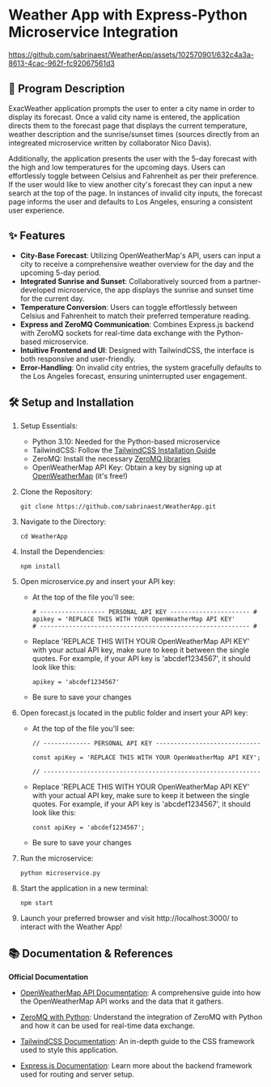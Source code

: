 # Weather App with Express-Python Microservice Integration

https://github.com/sabrinaest/WeatherApp/assets/102570901/632c4a3a-8613-4cac-962f-fc92067561d3

## 📝 Program Description

ExacWeather application prompts the user to enter a city name in order to display its forecast. Once a valid city name is entered, the application directs them to the forecast page that displays the current temperature, weather description and the sunrise/sunset times (sources directly from an integreated microservice written by collaborator Nico Davis). 

Additionally, the application presents the user with the 5-day forecast with the high and low temperatures for the upcoming days. Users can effortlessly toggle between Celsius and Fahrenheit as per their preference. If the user would like to view another city's forecast they can input a new search at the top of the page. In instances of invalid city inputs, the forecast page informs the user and defaults to Los Angeles, ensuring a consistent user experience. 

## ✨ Features

* **City-Base Forecast**: Utilizing OpenWeatherMap's API, users can input a city to receive a comprehensive weather overview for the day and the upcoming 5-day period.
* **Integrated Sunrise and Sunset**: Collaboratively sourced from a partner-developed microservice, the app displays the sunrise and sunset time for the current day.
* **Temperature Conversion**: Users can toggle effortlessly between Celsius and Fahrenheit to match their preferred temperature reading.
* **Express and ZeroMQ Communication**: Combines Express.js backend with ZeroMQ sockets for real-time data exchange with the Python-based microservice.
* **Intuitive Frontend and UI**: Designed with TailwindCSS, the interface is both responsive and user-friendly. 
* **Error-Handling**: On invalid city entries, the system gracefully defaults to the Los Angeles forecast, ensuring uninterrupted user engagement.

## 🛠️ Setup and Installation

1. Setup Essentials:
   * Python 3.10: Needed for the Python-based microservice
   * TailwindCSS: Follow the [TailwindCSS Installation Guide](https://tailwindcss.com/docs/installation)
   * ZeroMQ: Install the necessary [ZeroMQ libraries](https://zeromq.org/languages/python)  
   * OpenWeatherMap API Key: Obtain a key by signing up at [OpenWeatherMap](https://openweathermap.org) (it's free!) 

2. Clone the Repository:

   ```
   git clone https://github.com/sabrinaest/WeatherApp.git
   ```

3. Navigate to the Directory:

   ```
   cd WeatherApp
   ```

4. Install the Dependencies:

   ```
   npm install
   ```

5. Open microservice.py and insert your API key:
   * At the top of the file you'll see:
     
     ```
     # ------------------ PERSONAL API KEY ---------------------- # 
     apikey = 'REPLACE THIS WITH YOUR OpenWeatherMap API KEY'
     # ---------------------------------------------------------- #
     ```
   
   * Replace 'REPLACE THIS WITH YOUR OpenWeatherMap API KEY' with your actual API key, make sure to keep it between the single quotes. For example, if your API key is 'abcdef1234567', it should look like this:

     ```
     apikey = 'abcdef1234567'
     ```

   * Be sure to save your changes
     
6. Open forecast.js located in the public folder and insert your API key:
   * At the top of the file you'll see:

     ```
     // ------------- PERSONAL API KEY -----------------------------

     const apiKey = 'REPLACE THIS WITH YOUR OpenWeatherMap API KEY';

     // ------------------------------------------------------------
     ```

    * Replace 'REPLACE THIS WITH YOUR OpenWeatherMap API KEY' with your actual API key, make sure to keep it between the single quotes. For example, if your API key is 'abcdef1234567', it should look like this:
  
      ```
      const apiKey = 'abcdef1234567';
      ```

    * Be sure to save your changes

7. Run the microservice:

   ```
   python microservice.py
   ```

8. Start the application in a new terminal:

   ```
   npm start
   ```

9. Launch your preferred browser and visit http://localhost:3000/ to interact with the Weather App!
   

## 📚 Documentation & References

**Official Documentation**

* [OpenWeatherMap API Documentation](https://openweathermap.org/api/one-call-3): A comprehensive guide into how the OpenWeatherMap API works and the data that it gathers.

* [ZeroMQ with Python](https://zeromq.org/languages/python/): Understand the integration of ZeroMQ with Python and how it can be used for real-time data exchange.

* [TailwindCSS Documentation](https://tailwindcss.com/docs/installation): An in-depth guide to the CSS framework used to style this application.

* [Express.js Documentation](https://expressjs.com/en/guide/routing.html): Learn more about the backend framework used for routing and server setup.


